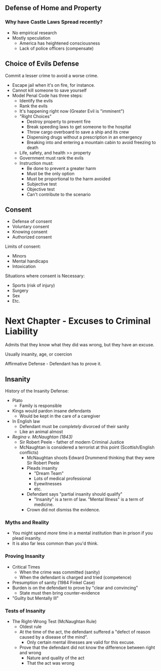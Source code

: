 ## Defense of Home and Property

### Why have Castle Laws Spread recently?

- No empirical research
- Mostly speculation
	- America has heightened consciousness
	- Lack of police officers (compensate)

## Choice of Evils Defense

Commit a lesser crime to avoid a worse crime.
- Escape jail when it's on fire, for instance.
- Cannot kill someone to save yourself
- Model Penal Code has three steps:
	- Identify the evils
	- Rank the evils
	- It's happening right now (Greater Evil is "imminent")
	- "Right Choices"
		- Destroy property to prevent fire
		- Break speeding laws to get someone to the hospital
		- Throw cargo overboard to save a ship and its crew
		- Dispensing drugs without a prescription in an emergency
		- Breaking into and entering a mountain cabin to avoid freezing to death
	- Life, safety, and health >> property
	- Government must rank the evils
	- Instruction must:
		- Be done to prevent a greater harm
		- Must be the only option
		- Must be proportional to the harm avoided
		- Subjective test
		- Objective test
		- Can't contribute to the scenario

## Consent

- Defense of consent
- Voluntary consent
- Knowing consent
- Authorized consent

Limits of consent:
- Minors
- Mental handicaps
- Intoxication

Situations where consent is Necessary:
- Sports (risk of injury)
- Surgery
- Sex
- Etc.

# Next Chapter - Excuses to Criminal Liability

Admits that they know what they did was wrong, but they have an excuse.

Usually insanity, age, or coercion

Affirmative Defense - Defendant has to prove it.

## Insanity

History of the Insanity Defense:
- Plato
	- Family is responsible
- Kings would pardon insane defendants
	- Would be kept in the care of a caregiver
- In English law
	- Defendant must be *completely* divorced of their sanity
	- Like an animal almost
- *Regina v. McNaughtan (1843)*
	- Sir Robert Peele - father of modern Criminal Justice
	- McNaughtan is considered a terrorist at this point (Scottish/English conflicts)
		- McNaughtan shoots Edward Drummend thinking that they were Sir Robert Peele
		- Pleads insanity
			- "Dream Team"
			- Lots of medical professional
			- Eyewitnesses
			- etc.
		- Defendant says "partial insanity should qualify"
			- "Insanity" is a term of law. "Mental Illness" is a term of medicine.
		- Crown did not dismiss the evidence.

### Myths and Reality

- You might spend *more* time in a mental institution than in prison if you plead insanity.
- It is also far less common than you'd think.

### Proving Insanity

- Critical Times
	- When the crime was committed (sanity)
	- When the defendant is charged and tried (competence)
- Presumption of sanity (1984 Finkel Case)
- Burden is on the defendant to prove by "clear and convincing"
	- State must then bring counter-evidence
- "Guilty but Mentally Ill"

### Tests of Insanity

- The Right-Wrong Test (McNaughtan Rule)
	- Oldest rule
	- At the time of the act, the defendant suffered a "defect of reason caused by a disease of the mind".
		- Only certain mental illnesses are valid for this excuse.
	- Prove that the defendant did not know the difference between right and wrong
		- Nature and quality of the act
		- That the act was wrong
